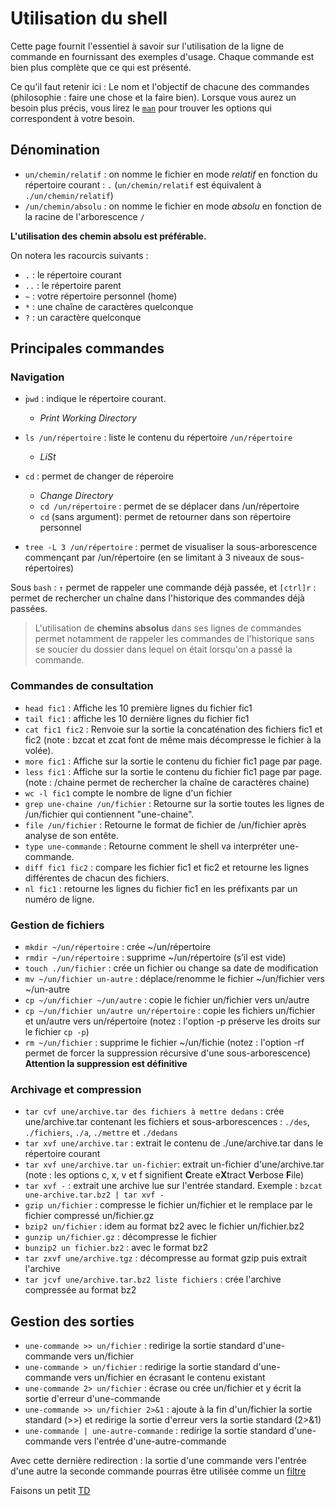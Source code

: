 # Utilisation du shell

Cette page fournit l'essentiel à savoir sur l'utilisation de la ligne de commande en fournissant des exemples d'usage. Chaque commande est bien plus complète que ce qui est présenté.

Ce qu'il faut retenir ici : Le nom et l'objectif de chacune des commandes (philosophie : faire une chose et la faire bien). Lorsque vous aurez un besoin plus précis, vous lirez le [`man`](./man.md) pour trouver les options qui correspondent à votre besoin.

## Dénomination

* `un/chemin/relatif` : on nomme le fichier en mode *relatif* en fonction du répertoire courant : `.` (`un/chemin/relatif` est équivalent à `./un/chemin/relatif`)
* `/un/chemin/absolu` : on nomme le fichier en mode *absolu* en fonction de la racine de l'arborescence `/`  

**L'utilisation des chemin absolu est préférable.**

On notera les racourcis suivants :

* `.` : le répertoire courant
* `..` : le répertoire parent
* `~` : votre répertoire personnel (home)
* `*` : une chaîne de caractères quelconque
* `?` : un caractère quelconque

## Principales commandes

### Navigation

* ̀`pwd` : indique le répertoire courant.
  * *Print Working Directory*
* `ls /un/répertoire`  : liste le contenu du répertoire `/un/répertoire`
  * *LiSt*
* `cd`  : permet de changer de réperoire
  * *Change Directory*
  * `cd /un/répertoire` : permet de se déplacer dans /un/répertoire
  * `cd` (sans argument): permet de retourner dans son répertoire personnel

* `tree -L 3 /un/répertoire` : permet de visualiser la sous-arborescence commençant par /un/répertoire (en se limitant à 3 niveaux de sous-répertoires)

Sous `bash` : `↑` permet de rappeler une commande déjà passée, et `[ctrl]r` : permet de rechercher un chaîne dans l'historique des commandes déjà passées.

> L'utilisation de **chemins absolus** dans ses lignes de commandes permet notamment de rappeler les commandes de l'historique sans se soucier du dossier dans lequel on était lorsqu'on a passé la commande.

### Commandes de consultation

* `head fic1` : Affiche les 10 première lignes du fichier fic1
* `tail fic1` : affiche les 10 dernière lignes du fichier fic1
* `cat fic1 fic2` : Renvoie sur la sortie la concaténation des fichiers fic1 et fic2
(note : bzcat et zcat font de même mais décompresse le fichier à la volée).
* `more fic1` : Affiche sur la sortie le contenu du fichier fic1 page par page.
* `less fic1` : Affiche sur la sortie le contenu du fichier fic1 page par page.
(note : /chaine permet de rechercher la chaîne de caractères chaine)
* `wc -l fic1` compte le nombre de ligne d'un fichier
* `grep une-chaine /un/fichier` : Retourne sur la sortie toutes les lignes de /un/fichier qui contiennent "une-chaine".
* `file /un/fichier` : Retourne le format de fichier de /un/fichier après analyse de son entête.
* `type une-commande` : Retourne comment le shell va interpréter une-commande.
* `diff fic1 fic2` : compare les fichier fic1 et fic2 et retourne les lignes différentes de chacun des fichiers.
* `nl fic1` : retourne les lignes du fichier fic1 en les préfixants par un numéro de ligne.

### Gestion de fichiers

* `mkdir ~/un/répertoire` : crée ~/un/répertoire
* `rmdir ~/un/répertoire` : supprime ~/un/répertoire (s’il est vide)
* `touch ./un/fichier` : crée un fichier ou change sa date de modification
* `mv ~/un/fichier un-autre` : déplace/renomme le fichier ~/un/fichier vers ~/un-autre
* `cp ~/un/fichier ~/un/autre` : copie le fichier un/fichier vers un/autre
* `cp ~/un/fichier un/autre un/répertoire` : copie les fichiers un/fichier et un/autre vers un/répertoire (notez : l'option -p préserve les droits sur le fichier `cp -p`)
* `rm ~/un/fichier` : supprime le fichier ~/un/fichie (notez : l'option -rf permet de forcer la suppression récursive d'une sous-arborescence) **Attention la suppression est définitive**

### Archivage et compression

* `tar cvf une/archive.tar des fichiers à mettre dedans` : crée une/archive.tar contenant les fichiers et sous-arborescences : `./des`, `./fichiers`, `./a`, `./mettre` et `./dedans`
* `tar xvf une/archive.tar` : extrait le contenu de ./une/archive.tar dans le répertoire courant
* `tar xvf une/archive.tar un-fichier`: extrait un-fichier d'une/archive.tar
(note : les options c, x, v et f signifient **C**reate e**X**tract **V**erbose **F**ile)
* `tar xvf -` : extrait une archive lue sur l'entrée standard. Exemple : `bzcat une-archive.tar.bz2 | tar xvf -`
* `gzip un/fichier` : compresse le fichier un/fichier et le remplace par le fichier compressé un/fichier.gz
* `bzip2 un/fichier` : idem au format bz2 avec le fichier un/fichier.bz2
* `gunzip un/fichier.gz` : décompresse le fichier
* `bunzip2 un fichier.bz2` : avec le format bz2
* `tar zxvf une/archive.tgz` : décompresse au format gzip puis extrait l'archive
* `tar jcvf une/archive.tar.bz2 liste fichiers` : crée l'archive compressée au format bz2

## Gestion des sorties

* `une-commande >> un/fichier` : redirige la sortie standard d'une-commande vers un/fichier
* `une-commande > un/fichier` : redirige la sortie standard d'une-commande vers un/fichier en écrasant le contenu existant
* `une-commande 2> un/fichier` : écrase ou crée un/fichier et y écrit la sortie d'erreur d'une-commande
* `une-commande >> un/fichier 2>&1` : ajoute à la fin d'un/fichier la sortie standard (>>) et redirige la sortie d'erreur vers la sortie standard (2>&1)
* `une-commande | une-autre-commande` : redirige la sortie standard d'une-commande vers l'entrée d'une-autre-commande

Avec cette dernière redirection : la sortie d'une commande vers l'entrée d'une autre la seconde commande pourras être utilisée comme un [filtre](./filtres.md)

Faisons un petit [TD](./TD-commands.md)
